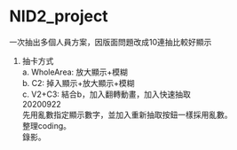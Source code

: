 # NID2_project  
一次抽出多個人員方案，因版面問題改成10連抽比較好顯示  
1. 抽卡方式  
  a. WholeArea:	放大顯示+模糊  
	b. C2:		掉入顯示+放大顯示+模糊  
	c. V2+C3:	結合b，加入翻轉動畫，加入快速抽取  
20200922  
先用亂數指定顯示數字，並加入重新抽取按鈕一樣採用亂數。  
整理coding。  
錄影。  
